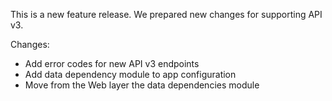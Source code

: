 
This is a new feature release. We prepared new changes for supporting API v3.

Changes:
 - Add error codes for new API v3 endpoints
 - Add data dependency module to app configuration
 - Move from the Web layer the data dependencies module

